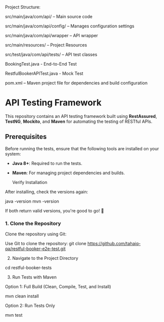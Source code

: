 

Project Structure:

src/main/java/com/api/ – Main source code

src/main/java/com/api/config/ – Manages configuration settings

src/main/java/com/api/wrapper – API wrapper

src/main/resources/ – Project Resources

src/test/java/com/api/tests/ – API test classes

   BookingTest.java - End-to-End Test
   
   RestfulBookerAPITest.java  - Mock Test
   
pom.xml – Maven project file for dependencies and build configuration

# API Testing Framework #

This repository contains an API testing framework built using **RestAssured**, **TestNG**, **Mockito**, and **Maven** for automating the testing of RESTful APIs.

## Prerequisites

Before running the tests, ensure that the following tools are installed on your system:

- **Java 8+**: Required to run the tests.
- **Maven**: For managing project dependencies and builds.

  Verify Installation
  
After installing, check the versions again:

java -version
mvn -version

If both return valid versions, you're good to go! 🚀


### 1. Clone the Repository ###

Clone the repository using Git:

Use Git to clone the repository:
git clone https://github.com/tahaiq-qa/restful-booker-e2e-test.git

2. Navigate to the Project Directory
   
cd restful-booker-tests

3. Run Tests with Maven
   
Option 1: Full Build (Clean, Compile, Test, and Install)

mvn clean install

Option 2: Run Tests Only

mvn test


